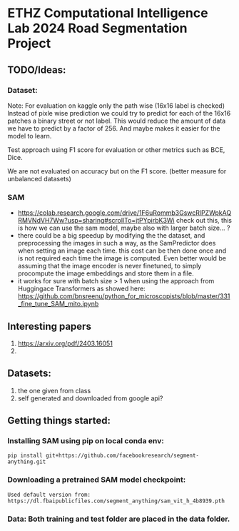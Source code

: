 # ETHZ Computational Intelligence Lab 2024 Road Segmentation Project




## TODO/Ideas:

### Dataset: 

Note: For evaluation on kaggle only the path wise (16x16 label is checked)
Instead of pixle wise prediction we could try to predict for each of the 16x16 patches a binary street or not label. 
This would reduce the amount of data we have to predict by a factor of 256. And maybe makes it easier for the model to learn. 

Test approach using F1 score for evaluation or other metrics such as BCE, Dice.

We are not evaluated on accuracy but on the F1 score. (better measure for unbalanced datasets)

### SAM

- https://colab.research.google.com/drive/1F6uRommb3GswcRlPZWpkAQRMVNdVH7Ww?usp=sharing#scrollTo=jtPYpirbK3Wi check out this, this is how we can use the sam model, maybe also with larger batch size... ?
- there could be a big speedup by modifying the the dataset, and preprocessing the images in such a way, as the SamPredictor does when setting an image each time. this cost can be then done once and is not required each time the image is computed. Even better would be assuming that the image encoder is never finetuned, to simply procompute the image embeddings and store them in a file. 
- it works for sure with batch size > 1 when using the approach from Huggingace Transformers as showed here: https://github.com/bnsreenu/python_for_microscopists/blob/master/331_fine_tune_SAM_mito.ipynb
  


## Interesting papers

1. https://arxiv.org/pdf/2403.16051 
2. 

## Datasets:

1. the one given from class
2. self generated and downloaded from google api? 









## Getting things started: 

### Installing SAM using pip on local conda env: 
    pip install git+https://github.com/facebookresearch/segment-anything.git

### Downloading a pretrained SAM model checkpoint: 
    Used default version from: https://dl.fbaipublicfiles.com/segment_anything/sam_vit_h_4b8939.pth


### Data: Both training and test folder are placed in the data folder.

